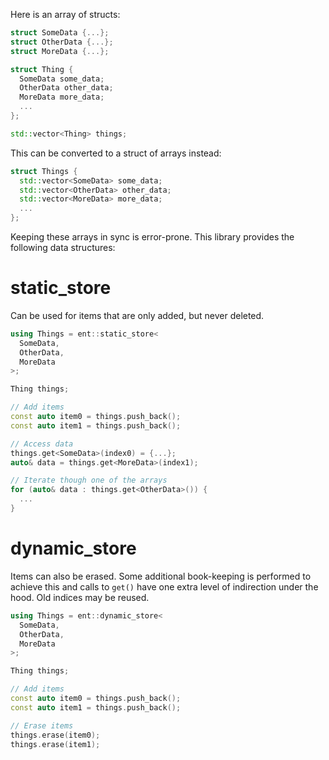 Here is an array of structs:

```c++
struct SomeData {...};
struct OtherData {...};
struct MoreData {...};

struct Thing {
  SomeData some_data;
  OtherData other_data;
  MoreData more_data;
  ...
};

std::vector<Thing> things;
```

This can be converted to a struct of arrays instead:

```c++
struct Things {
  std::vector<SomeData> some_data;
  std::vector<OtherData> other_data;
  std::vector<MoreData> more_data;
  ...
};
```

Keeping these arrays in sync is error-prone. This library provides the following data structures:

# static_store

Can be used for items that are only added, but never deleted.

```c++
using Things = ent::static_store<
  SomeData,
  OtherData,
  MoreData
>;

Thing things;

// Add items
const auto item0 = things.push_back();
const auto item1 = things.push_back();

// Access data
things.get<SomeData>(index0) = {...};
auto& data = things.get<MoreData>(index1);

// Iterate though one of the arrays
for (auto& data : things.get<OtherData>()) {
  ...
}
```

# dynamic_store

Items can also be erased. Some additional book-keeping is performed to achieve this and calls to `get()` have one extra level of indirection under the hood. Old indices may be reused.

```c++
using Things = ent::dynamic_store<
  SomeData,
  OtherData,
  MoreData
>;

Thing things;

// Add items
const auto item0 = things.push_back();
const auto item1 = things.push_back();

// Erase items
things.erase(item0);
things.erase(item1);
```